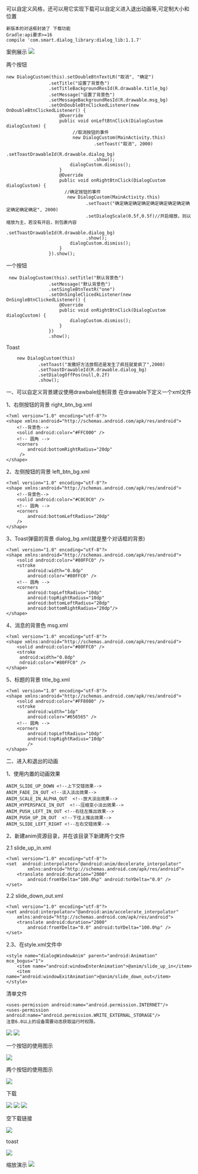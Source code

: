 
可以自定义风格，还可以用它实现下载可以自定义进入退出动画等,可定制大小和位置

    新版本的对话框封装了 下载功能
	Gradle:api要求>=16
    compile 'com.smart.dialog_library:dialog_lib:1.1.7'
案例展示
![](https://github.com/xubinbin1024/DragonDialog/blob/master/gif/30.gif)

两个按钮

    new DialogCustom(this).setDoubleBtnTextLR("取消", "确定")
                    .setTitle("设置了背景色")
                    .setTitleBackgroundResId(R.drawable.title_bg)
                    .setMessage("设置了背景色")
                    .setMessageBackgroundResId(R.drawable.msg_bg)
                    .setOnDoubleBtnClickedListener(new OnDoubleBtnClickedListener() {
                        @Override
                        public void onLeftBtnClick(DialogCustom dialogCustom) {
                             //取消按钮的事件
                             new DialogCustom(MainActivity.this)
                                     .setToast("取消", 2000)
                                     .setToastDrawableId(R.drawable.dialog_bg)
                                     .show();
                            dialogCustom.dismiss();
                        }
                        @Override
                        public void onRightBtnClick(DialogCustom dialogCustom) {
                          //确定按钮的事件
                           new DialogCustom(MainActivity.this)
                                  .setToast("确定确定确定确定确定确定确定确定确定确定确定确定", 2000)
                                  .setDialogScale(0.5f,0.5f)//开启缩放，则以缩放为主，若没有开启，则包裹内容
                                  .setToastDrawableId(R.drawable.dialog_bg)
                                  .show();
                            dialogCustom.dismiss();
                        }
                    }).show();

一个按钮

     new DialogCustom(this).setTitle("默认背景色")
                    .setMessage("默认背景色")
                    .setSingleBtnTextR("one")
                    .setOnSingleClicedkListener(new OnSingleBtnClickedListener() {
                        @Override
                        public void onRightBtnClick(DialogCustom dialogCustom) {
                            dialogCustom.dismiss();
                        }
                    })
                    .show();
Toast

        new DialogCustom(this)
                .setToast("发撒好方法放假还是发生了疯狂就爱疯了",2000)
                .setToastDrawableId(R.drawable.dialog_bg)
                .setDialogOffPos(null,0.2f)
                .show();

一、可以自定义背景建议使用drawbale绘制背景 在drawable下定义一个xml文件

1、右侧按钮的背景 right_btn_bg.xml

    <?xml version="1.0" encoding="utf-8"?>
    <shape xmlns:android="http://schemas.android.com/apk/res/android">
        <!--背景色-->
        <solid android:color="#FFC000" />
        <!-- 圆角 -->
        <corners
            android:bottomRightRadius="20dp"
         />
    </shape>
2、左侧按钮的背景 left_btn_bg.xml

    <?xml version="1.0" encoding="utf-8"?>
    <shape xmlns:android="http://schemas.android.com/apk/res/android">
        <!--背景色-->
        <solid android:color="#C0C0C0" />
        <!-- 圆角 -->
        <corners
            android:bottomLeftRadius="20dp"
        />
    </shape>
3、Toast弹窗的背景 dialog_bg.xml(就是整个对话框的背景)

    <?xml version="1.0" encoding="utf-8"?>
    <shape xmlns:android="http://schemas.android.com/apk/res/android">
        <solid android:color="#80FFC0" />
        <stroke
            android:width="0.8dp"
            android:color="#80FFC0" />
        <!-- 圆角 -->
        <corners
            android:topLeftRadius="10dp"
            android:topRightRadius="10dp"
            android:bottomLeftRadius="20dp"
            android:bottomRightRadius="20dp"/>
    </shape>
4、消息的背景色 msg.xml

    <?xml version="1.0" encoding="utf-8"?>
    <shape xmlns:android="http://schemas.android.com/apk/res/android">
        <solid android:color="#80FFC0" />
        <stroke
         android:width="0.8dp"
         ndroid:color="#80FFC0" />
    </shape>

5、标题的背景 title_bg.xml

    <?xml version="1.0" encoding="utf-8"?>
    <shape xmlns:android="http://schemas.android.com/apk/res/android">
        <solid android:color="#FF8080" />
        <stroke
            android:width="1dp"
            android:color="#656565" />
        <!-- 圆角 -->
        <corners
            android:topLeftRadius="10dp"
            android:topRightRadius="10dp"
            />
    </shape>

二、进入和退出的动画


1、使用内置的动画效果

	ANIM_SLIDE_UP_DOWN <!--上下交错效果-->
	ANIM_FADE_IN_OUT <!--淡入淡出效果-->
	ANIM_SCALE_IN_ALPHA_OUT  <!--放大淡出效果-->
	ANIM_HYPERSPACE_IN_OUT  <!--压缩变小淡出效果-->
	ANIM_PUSH_LEFT_IN_OUT <!--右往左推出效果-->
	ANIM_PUSH_UP_IN_OUT  <!--下往上推出效果-->
	ANIM_SLIDE_LEFT_RIGHT <!--左右交错效果-->

2、新建anim资源目录，并在该目录下新建两个文件

2.1 slide_up_in.xml

	<?xml version="1.0" encoding="utf-8"?>
	<set  android:interpolator="@android:anim/decelerate_interpolator"
		    xmlns:android="http://schemas.android.com/apk/res/android">
		<translate android:duration="2000"
			android:fromYDelta="100.0%p" android:toYDelta="0.0" />
	</set>


2.2 slide_down_out.xml

	<?xml version="1.0" encoding="utf-8"?>
	<set android:interpolator="@android:anim/accelerate_interpolator"
		xmlns:android="http://schemas.android.com/apk/res/android">
		<translate android:duration="2000"
			android:fromYDelta="0.0" android:toYDelta="100.0%p" />
	</set>



2.3、在style.xml文件中

	<style name="dialogWindowAnim" parent="android:Animation" mce_bogus="1">
        <item name="android:windowEnterAnimation">@anim/slide_up_in</item>
        <item name="android:windowExitAnimation">@anim/slide_down_out</item>
    </style>


清单文件

    <uses-permission android:name="android.permission.INTERNET"/>
    <uses-permission android:name="android.permission.WRITE_EXTERNAL_STORAGE"/>
	注意6.0以上的设备需要动态获取运行时权限。


![](https://github.com/xubinbin1024/DragonDialog/blob/master/gif/11.png)
![](https://github.com/xubinbin1024/DragonDialog/blob/master/gif/22.png)

一个按钮的使用图示

![](https://github.com/xubinbin1024/DragonDialog/blob/master/gif/111.png)

两个按钮的使用图示

![](https://github.com/xubinbin1024/DragonDialog/blob/master/gif/112.png)

下载

![](https://github.com/xubinbin1024/DragonDialog/blob/master/gif/xiazai.png)
![](https://github.com/xubinbin1024/DragonDialog/blob/master/gif/xiazai2.png)
![](https://github.com/xubinbin1024/DragonDialog/blob/master/gif/xiazai3.png)

空下载链接

![](https://github.com/xubinbin1024/DragonDialog/blob/master/gif/nullxz.png)

toast

![](https://github.com/xubinbin1024/DragonDialog/blob/master/gif/toast.png)



缩放演示
![](https://github.com/xubinbin1024/DragonDialog/blob/master/gif/scale.png)



